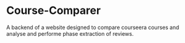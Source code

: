 # Course-Comparer
A backend of a website designed to compare courseera courses and analyse and performe phase extraction of reviews. 
